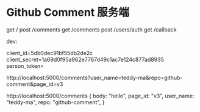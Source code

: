 # Github Comment 服务端

get /
post /comments
get /comments
post /users/auth
get /callback

dev:

client_id=5db0dec91bf55db2de2c
client_secret=1a69d0f95a962e7767d49c1ac7e124c877ad8935
person_token=

http://localhost:5000/comments?user_name=teddy-ma&repo=github-comment&page_id=v3

http://localhost:5000/comments
  {
    body: "hello",
    page_id: "v3",
    user_name: "teddy-ma",
    repo: "github-comment",
  }
